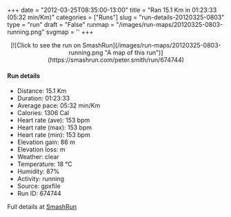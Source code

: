 +++
date = "2012-03-25T08:35:00-13:00"
title = "Ran 15.1 Km in 01:23:33 (05:32 min/Km)"
categories = ["Runs"]
slug = "run-details-20120325-0803"
type = "run"
draft = "False"
runmap = "/images/run-maps/20120325-0803-running.png"
svgmap = '<polyline points="95 9, 95 7, 92 8, 88 9, 86 11, 84 20, 80 31, 79 33, 77 41, 75 42, 70 60, 70 61, 57 100, 42 90, 40 84, 38 83, 23 76, 18 68, 2 57, 2 55, 6 53, 10 49, 23 37, 23 31, 23 26, 38 23, 59 25, 64 25, 68 23, 85 11, 81 5, 82 4, 90 1, 91 0, 93 0, 98 1, 98 3, 96 8">'
+++



<!--more-->

<center>
[![Click to see the run on SmashRun](/images/run-maps/20120325-0803-running.png "A map of this run")](https://smashrun.com/peter.smith/run/674744)
</center>

#### Run details

* Distance: 15.1 Km
* Duration: 01:23:33
* Average pace: 05:32 min/Km
* Calories: 1306 Cal
* Heart rate (ave): 153 bpm
* Heart rate (max): 153 bpm
* Heart rate (min): 153 bpm
* Elevation gain: 86 m
* Elevation loss:  m
* Weather: clear
* Temperature: 18 &deg;C
* Humidity: 87%
* Activity: running
* Source: gpxfile
* Run ID: 674744

Full details at [SmashRun](https://smashrun.com/peter.smith/run/674744)